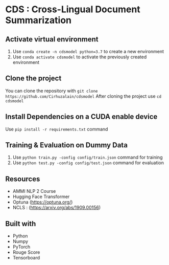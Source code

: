 # CDS : Cross-Lingual Document Summarization

## Activate virtual environment
1. Use `conda create -n cdsmodel python=3.7` to create a new environment
2. Use `conda activate cdsmodel` to activate the previously created environment

## Clone the project
You can clone the repository with `git clone https://github.com/Cirhuzalain/cdsmodel`
After cloning the project use `cd cdsmodel`

## Install Dependencies on a CUDA enable device
Use `pip install -r requirements.txt` command

## Training & Evaluation on Dummy Data
1. Use `python train.py -config config/train.json` command for training
2. Use `python test.py -config config/test.json` command for evaluation

## Resources
* AMMI NLP 2 Course
* Hugging Face Transformer
* Optuna (https://optuna.org/)
* NCLS : (https://arxiv.org/abs/1909.00156)

## Built with
* Python
* Numpy
* PyTorch
* Rouge Score
* Tensorboard
